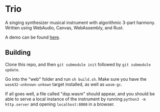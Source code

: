 # Trio
A singing synthesizer musical instrument with algorithmic
3-part harmony. Written using WebAudio, Canvas, WebAssembly,
and Rust.

A demo can be found [here](https://pbat.ch/recurse/demos/trio).

## Building

Clone this repo, and then `git submodule init` followed by
`git submodule update`.

Go into the "web" folder and run `sh build.sh`.
Make sure you have the `wasm32-unknown-unkown` target installed,
as well as `wasm-gc`.

If all goes well, a file called "dsp.wasm" should appear,
and you should be able to serve a local instance
of the instrument by running `python3 -m http.server` and
opening `localhost:8000` in a browser.
